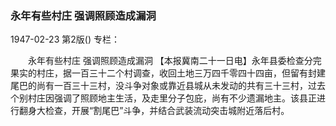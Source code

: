 ### 永年有些村庄  强调照顾造成漏洞

1947-02-23
第2版()
专栏：

　　永年有些村庄
    强调照顾造成漏洞
    【本报冀南二十一日电】永年县委检查分完果实的村庄，据一百三十二个村调查，收回土地三万四千零四十四亩，但留有封建尾巴的尚有一百三十三村，没斗争对象或靠近县城从未发动的共有三十三村，过去个别村庄因强调了照顾地主生活，及走里分子包庇，尚有不少遗漏地主。该县正进行翻身大检查，开展“割尾巴”斗争，并结合武装流动突击城附近落后村。
